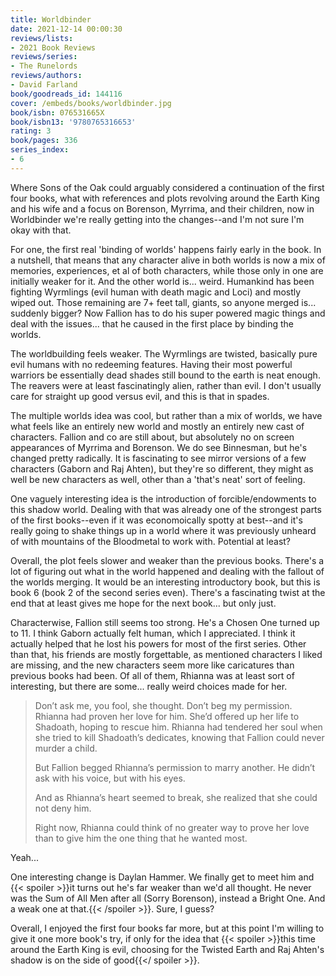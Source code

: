 ```yaml
---
title: Worldbinder
date: 2021-12-14 00:00:30
reviews/lists:
- 2021 Book Reviews
reviews/series:
- The Runelords
reviews/authors:
- David Farland
book/goodreads_id: 144116
cover: /embeds/books/worldbinder.jpg
book/isbn: 076531665X
book/isbn13: '9780765316653'
rating: 3
book/pages: 336
series_index:
- 6
---
```

Where Sons of the Oak could arguably considered a continuation of the first four books, what with references and plots revolving around the Earth King and his wife and a focus on Borenson, Myrrima, and their children, now in Worldbinder we're really getting into the changes--and I'm not sure I'm okay with that. 

For one, the first real 'binding of worlds' happens fairly early in the book. In a nutshell, that means that any character alive in both worlds is now a mix of memories, experiences, et al of both characters, while those only in one are initially weaker for it. And the other world is... weird. Humankind has been fighting Wyrmlings (evil human with death magic and Loci) and mostly wiped out. Those remaining are 7+ feet tall, giants, so anyone merged is... suddenly bigger? Now Fallion has to do his super powered magic things and deal with the issues... that he caused in the first place by binding the worlds.

The worldbuilding feels weaker. The Wyrmlings are twisted, basically pure evil humans with no redeeming features. Having their most powerful warriors be essentially dead shades still bound to the earth is neat enough. The reavers were at least fascinatingly alien, rather than evil. I don't usually care for straight up good versus evil, and this is that in spades. 

The multiple worlds idea was cool, but rather than a mix of worlds, we have what feels like an entirely new world and mostly an entirely new cast of characters. Fallion and co are still about, but absolutely no on screen appearances of Myrrima and Borenson. We do see Binnesman, but he's changed pretty radically. It is fascinating to see mirror versions of a few characters (Gaborn and Raj Ahten), but they're so different, they might as well be new characters as well, other than a 'that's neat' sort of feeling. 

One vaguely interesting idea is the introduction of forcible/endowments to this shadow world. Dealing with that was already one of the strongest parts of the first books--even if it was economoically spotty at best--and it's really going to shake things up in a world where it was previously unheard of with mountains of the Bloodmetal to work with. Potential at least?

Overall, the plot feels slower and weaker than the previous books. There's a lot of figuring out what in the world happened and dealing with the fallout of the worlds merging. It would be an interesting introductory book, but this is book 6 (book 2 of the second series even). There's a fascinating twist at the end that at least gives me hope for the next book... but only just. 

Characterwise, Fallion still seems too strong. He's a Chosen One turned up to 11. I think Gaborn actually felt human, which I appreciated. I think it actually helped that he lost his powers for most of the first series. Other than that, his friends are mostly forgettable, as mentioned characters I liked are missing, and the new characters seem more like caricatures than previous books had been. Of all of them, Rhianna was at least sort of interesting, but there are some... really weird choices made for her. 

> Don’t ask me, you fool, she thought. Don’t beg my permission. Rhianna had proven her love for him. She’d offered up her life to Shadoath, hoping to rescue him. Rhianna had tendered her soul when she tried to kill Shadoath’s dedicates, knowing that Fallion could never murder a child.
> 
> But Fallion begged Rhianna’s permission to marry another. He didn’t ask with his voice, but with his eyes.
> 
> And as Rhianna’s heart seemed to break, she realized that she could not deny him.
>
> Right now, Rhianna could think of no greater way to prove her love than to give him the one thing that he wanted most.

Yeah...

One interesting change is Daylan Hammer. We finally get to meet him and {{< spoiler >}}it turns out he's far weaker than we'd all thought. He never was the Sum of All Men after all (Sorry Borenson), instead a Bright One. And a weak one at that.{{< /spoiler >}}. Sure, I guess? 

Overall, I enjoyed the first four books far more, but at this point I'm willing to give it one more book's try, if only for the idea that {{< spoiler >}}this time around the Earth King is evil, choosing for the Twisted Earth and Raj Ahten's shadow is on the side of good{{</ spoiler >}}.